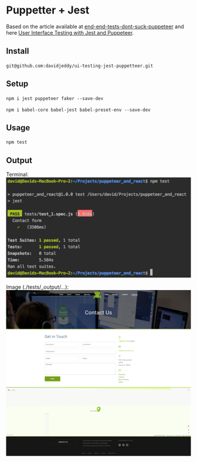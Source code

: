 # Puppetter + Jest

Based on the article available at [end-end-tests-dont-suck-puppeteer](https://ropig.com/blog/end-end-tests-dont-suck-puppeteer/) and here [User Interface Testing with Jest and Puppeteer](https://www.valentinog.com/blog/ui-testing-jest-puppetteer/).

## Install
`git@github.com:davidjeddy/ui-testing-jest-puppetteer.git`

## Setup
`npm i jest puppeteer faker --save-dev`

`npm i babel-core babel-jest babel-preset-env --save-dev`

## Usage
`npm test`

## Output
Terminal:
![Terminal Output](./docs/images/readme_output.png "Terminal Output")

Image (./tests/_output/...):
![Test Image Output](./docs/images/test_1.spec.png "Test Image Output")


